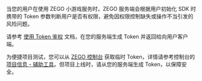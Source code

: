 当您的用户在使用 ZEGO 小游戏服务时，ZEGO 服务端会根据用户初始化 SDK 时携带的 Token 参数判断用户是否有权限，避免因权限控制缺失或操作不当引发的风险问题。

请参考 [使用 Token 鉴权](!ZegoMiniGameEngine-Token_Authenticaiton) 文档，在您的服务端生成 Token 并返回给向用户客户端。

<div class="mk-hint">

为便捷项目测试，您可以从 [ZEGO 控制台](https://console.zego.im/) 获取临时 Token，详情请参考控制台的 [项目信息 - 辅助工具](#12107#2_3)。但项目上线时，请从您的服务端生成 Token，以保障安全。
</div>





